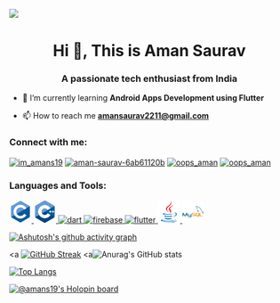 ![](https://komarev.com/ghpvc/?username=oops-aman&color=blueviolet)

<h1 align="center">Hi 👋, This is Aman Saurav</h1>

<h3 align="center">A passionate tech enthusiast from India</h3>

- 🌱 I’m currently learning **Android Apps Development using Flutter**

- 📫 How to reach me **amansaurav2211@gmail.com**

<h3 align="left">Connect with me:</h3>
<p align="left">
<a href="https://twitter.com/im_amans19" target="blank"><img align="center" src="https://raw.githubusercontent.com/rahuldkjain/github-profile-readme-generator/master/src/images/icons/Social/twitter.svg" alt="im_amans19" height="30" width="40" /></a>
<a href="https://linkedin.com/in/aman-saurav-6ab61120b" target="blank"><img align="center" src="https://raw.githubusercontent.com/rahuldkjain/github-profile-readme-generator/master/src/images/icons/Social/linked-in-alt.svg" alt="aman-saurav-6ab61120b" height="30" width="40" /></a>
<a href="https://www.hackerrank.com/oops_aman" target="blank"><img align="center" src="https://raw.githubusercontent.com/rahuldkjain/github-profile-readme-generator/master/src/images/icons/Social/hackerrank.svg" alt="oops_aman" height="30" width="40" /></a>
<a href="https://www.leetcode.com/oops_aman" target="blank"><img align="center" src="https://raw.githubusercontent.com/rahuldkjain/github-profile-readme-generator/master/src/images/icons/Social/leet-code.svg" alt="oops_aman" height="30" width="40" /></a>
</p>

<h3 align="left">Languages and Tools:</h3>
<p align="left"> <a href="https://www.cprogramming.com/" target="_blank" rel="noreferrer"> <img src="https://raw.githubusercontent.com/devicons/devicon/master/icons/c/c-original.svg" alt="c" width="40" height="40"/> </a> <a href="https://www.w3schools.com/cpp/" target="_blank" rel="noreferrer"> <img src="https://raw.githubusercontent.com/devicons/devicon/master/icons/cplusplus/cplusplus-original.svg" alt="cplusplus" width="40" height="40"/> </a> <a href="https://dart.dev" target="_blank" rel="noreferrer"> <img src="https://www.vectorlogo.zone/logos/dartlang/dartlang-icon.svg" alt="dart" width="40" height="40"/> </a> <a href="https://firebase.google.com/" target="_blank" rel="noreferrer"> <img src="https://www.vectorlogo.zone/logos/firebase/firebase-icon.svg" alt="firebase" width="40" height="40"/> </a> <a href="https://flutter.dev" target="_blank" rel="noreferrer"> <img src="https://www.vectorlogo.zone/logos/flutterio/flutterio-icon.svg" alt="flutter" width="40" height="40"/> </a> <a href="https://www.java.com" target="_blank" rel="noreferrer"> <img src="https://raw.githubusercontent.com/devicons/devicon/master/icons/java/java-original.svg" alt="java" width="40" height="40"/> </a> <a href="https://www.mysql.com/" target="_blank" rel="noreferrer"> <img src="https://raw.githubusercontent.com/devicons/devicon/master/icons/mysql/mysql-original-wordmark.svg" alt="mysql" width="40" height="40"/> </a> </p>

[![Ashutosh's github activity graph](https://activity-graph.herokuapp.com/graph?username=oops-aman&theme=github-dark)](https://github.com/ashutosh00710/github-readme-activity-graph)

<a [![GitHub Streak](https://streak-stats.demolab.com/?user=oops-aman&theme=tokyonight_duo)](https://git.io/streak-stats) </a> <a![Anurag's GitHub stats](https://github-readme-stats.vercel.app/api?username=oops-aman&show_icons=true&theme=midnight-purple) </a>

[![Top Langs](https://github-readme-stats.vercel.app/api/top-langs/?username=oops-aman&layout=compact)](https://github.com/anuraghazra/github-readme-stats)


[![@amans19's Holopin board](https://holopin.me/amans19)](https://holopin.io/@amans19)
